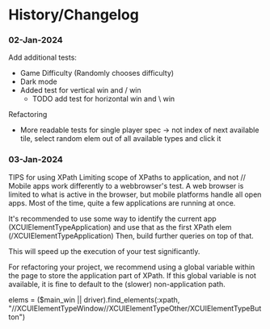 # History/Changelog

### 02-Jan-2024

Add additional tests:
* Game Difficulty (Randomly chooses difficulty)
* Dark mode
* Added test for vertical win and / win
  * TODO add test for horizontal win and \ win
  
Refactoring
* More readable tests for single player spec -> not index of next available tile, select random elem out of all available types and click it

### 03-Jan-2024


TIPS for using XPath
Limiting scope of XPaths to application, and not //
Mobile apps work differently to a webbrowser's test. A web browser is limited to what is active in the browser, but mobile platforms handle all open apps.
Most of the time, quite a few applications are running at once.

It's recommended to use some way to identify the current app (XCUIElementTypeApplication) and use that as the first XPath elem (/XCUIElementTypeApplication)
Then, build further queries on top of that.

This will speed up the execution of your test significantly.

For refactoring your project, we recommend using a global variable within the page to store the application part of XPath. 
If this global variable is not available, it is fine to default to the (slower) non-application path.

elems = ($main_win || driver).find_elements(:xpath, "//XCUIElementTypeWindow//XCUIElementTypeOther/XCUIElementTypeButton")